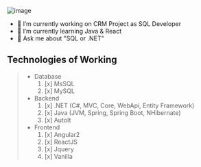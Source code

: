 ![image](https://media-exp1.licdn.com/dms/image/C4D16AQHu4oKuFvZ0QA/profile-displaybackgroundimage-shrink_350_1400/0/1616770228893?e=1625097600&v=beta&t=zqRA9n5-O-JhnLg-h7Rkg0hDhKlirTbvrdYRxQMGZmw)
- 🔭 I’m currently working on CRM Project as SQL Developer
- 🌱 I’m currently learning Java & React
- 💬 Ask me about "SQL or .NET"

## Technologies of Working

> * Database
>    1. [x] MsSQL
>    2. [x] MySQL
> * Backend
>    1. [x] .NET (C#, MVC, Core, WebApi, Entity Framework)
>    2. [x] Java (JVM, Spring, Spring Boot, NHibernate)
>    3. [x] AutoIt
>* Frontend
>    1. [x] Angular2
>    2. [x] ReactJS
>    3. [x] Jquery
>    4. [x] Vanilla

